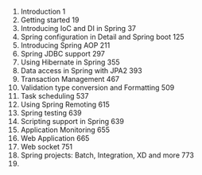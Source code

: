 1. Introduction 1  
2. Getting started 19
3. Introducing IoC and DI in Spring 37
4. Spring configuration in Detail and Spring boot 125
5. Introducing Spring AOP 211
6. Spring JDBC support 297
7. Using Hibernate in Spring 355
8. Data access in Spring with JPA2 393
9. Transaction Management 467
10. Validation type conversion and Formatting 509
11. Task scheduling 537
12. Using Spring Remoting 615
13. Spring testing 639
14. Scripting support in Spring 639
15. Application Monitoring 655
16. Web Application 665
17. Web socket 751
18. Spring projects: Batch, Integration, XD and more 773
19. 
<!--stackedit_data:
eyJoaXN0b3J5IjpbLTEzMzg5NjI0MjhdfQ==
-->